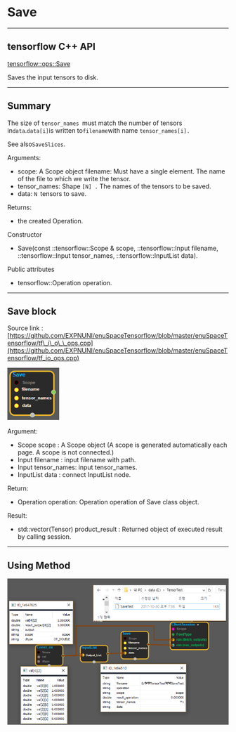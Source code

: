 # Save

---

## tensorflow C++ API

[tensorflow::ops::Save](https://www.tensorflow.org/api_docs/cc/class/tensorflow/ops/save)

Saves the input tensors to disk.

---

## Summary

The size of `tensor_names `must match the number of tensors in`data`.`data[i]`is written to`filename`with name `tensor_names[i].`

See also`SaveSlices`.

Arguments:

* scope: A Scope object filename: Must have a single element. The name of the file to which we write the tensor.
* tensor\_names: Shape `[N] .` The names of the tensors to be saved.
* data: `N `tensors to save.

Returns:

* the created Operation.

Constructor

* Save\(const ::tensorflow::Scope & scope, ::tensorflow::Input filename, ::tensorflow::Input tensor\_names, ::tensorflow::InputList data\).

Public attributes

* tensorflow::Operation operation.

---

## Save block

Source link : [https://github.com/EXPNUNI/enuSpaceTensorflow/blob/master/enuSpaceTensorflow/tf\_i\_o\_\_ops.cpp](https://github.com/EXPNUNI/enuSpaceTensorflow/blob/master/enuSpaceTensorflow/tf_io_ops.cpp)

![](/assets/io_Save_Symbol.png)

Argument:

* Scope scope : A Scope object \(A scope is generated automatically each page. A scope is not connected.\)
* Input filename : input filename with path.
* Input tensor\_names: input tensor\_names.
* InputList  data : connect InputList node.

Return:

* Operation operation: Operation operation of Save class object.  

Result:

* std::vector\(Tensor\) product\_result : Returned object of executed result by calling session.

---

## Using Method

![](/assets/io_Save_Method.png)

